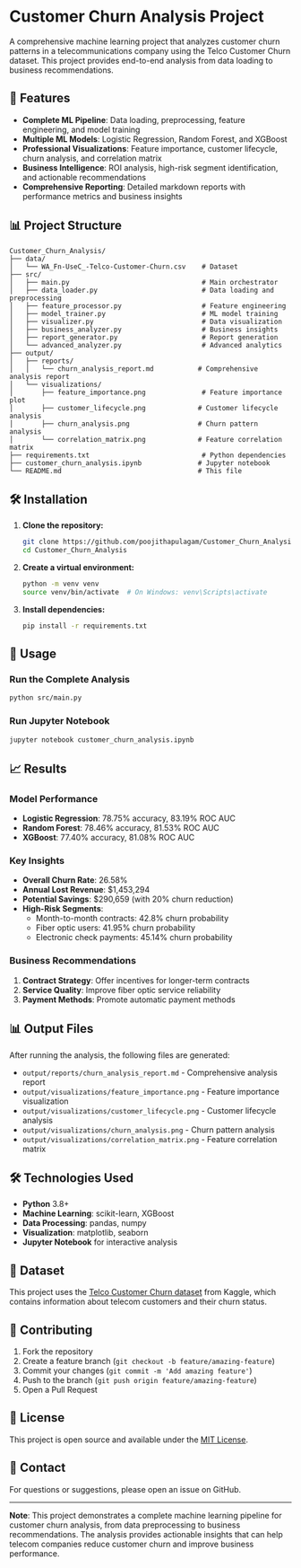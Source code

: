 # Customer Churn Analysis Project

A comprehensive machine learning project that analyzes customer churn patterns in a telecommunications company using the Telco Customer Churn dataset. This project provides end-to-end analysis from data loading to business recommendations.

## 🚀 Features

- **Complete ML Pipeline**: Data loading, preprocessing, feature engineering, and model training
- **Multiple ML Models**: Logistic Regression, Random Forest, and XGBoost
- **Professional Visualizations**: Feature importance, customer lifecycle, churn analysis, and correlation matrix
- **Business Intelligence**: ROI analysis, high-risk segment identification, and actionable recommendations
- **Comprehensive Reporting**: Detailed markdown reports with performance metrics and business insights

## 📊 Project Structure

```
Customer_Churn_Analysis/
├── data/
│   └── WA_Fn-UseC_-Telco-Customer-Churn.csv    # Dataset
├── src/
│   ├── main.py                                 # Main orchestrator
│   ├── data_loader.py                          # Data loading and preprocessing
│   ├── feature_processor.py                    # Feature engineering
│   ├── model_trainer.py                        # ML model training
│   ├── visualizer.py                           # Data visualization
│   ├── business_analyzer.py                    # Business insights
│   ├── report_generator.py                     # Report generation
│   └── advanced_analyzer.py                    # Advanced analytics
├── output/
│   ├── reports/
│   │   └── churn_analysis_report.md           # Comprehensive analysis report
│   └── visualizations/
│       ├── feature_importance.png              # Feature importance plot
│       ├── customer_lifecycle.png             # Customer lifecycle analysis
│       ├── churn_analysis.png                 # Churn pattern analysis
│       └── correlation_matrix.png             # Feature correlation matrix
├── requirements.txt                            # Python dependencies
├── customer_churn_analysis.ipynb              # Jupyter notebook
└── README.md                                  # This file
```

## 🛠️ Installation

1. **Clone the repository:**
   ```bash
   git clone https://github.com/poojithapulagam/Customer_Churn_Analysis.git
   cd Customer_Churn_Analysis
   ```

2. **Create a virtual environment:**
   ```bash
   python -m venv venv
   source venv/bin/activate  # On Windows: venv\Scripts\activate
   ```

3. **Install dependencies:**
   ```bash
   pip install -r requirements.txt
   ```

## 🚀 Usage

### Run the Complete Analysis
```bash
python src/main.py
```

### Run Jupyter Notebook
```bash
jupyter notebook customer_churn_analysis.ipynb
```

## 📈 Results

### Model Performance
- **Logistic Regression**: 78.75% accuracy, 83.19% ROC AUC
- **Random Forest**: 78.46% accuracy, 81.53% ROC AUC
- **XGBoost**: 77.40% accuracy, 81.08% ROC AUC

### Key Insights
- **Overall Churn Rate**: 26.58%
- **Annual Lost Revenue**: $1,453,294
- **Potential Savings**: $290,659 (with 20% churn reduction)
- **High-Risk Segments**:
  - Month-to-month contracts: 42.8% churn probability
  - Fiber optic users: 41.95% churn probability
  - Electronic check payments: 45.14% churn probability

### Business Recommendations
1. **Contract Strategy**: Offer incentives for longer-term contracts
2. **Service Quality**: Improve fiber optic service reliability
3. **Payment Methods**: Promote automatic payment methods

## 📊 Output Files

After running the analysis, the following files are generated:

- `output/reports/churn_analysis_report.md` - Comprehensive analysis report
- `output/visualizations/feature_importance.png` - Feature importance visualization
- `output/visualizations/customer_lifecycle.png` - Customer lifecycle analysis
- `output/visualizations/churn_analysis.png` - Churn pattern analysis
- `output/visualizations/correlation_matrix.png` - Feature correlation matrix

## 🛠️ Technologies Used

- **Python** 3.8+
- **Machine Learning**: scikit-learn, XGBoost
- **Data Processing**: pandas, numpy
- **Visualization**: matplotlib, seaborn
- **Jupyter Notebook** for interactive analysis

## 📝 Dataset

This project uses the [Telco Customer Churn dataset](https://www.kaggle.com/datasets/blastchar/telco-customer-churn) from Kaggle, which contains information about telecom customers and their churn status.

## 🤝 Contributing

1. Fork the repository
2. Create a feature branch (`git checkout -b feature/amazing-feature`)
3. Commit your changes (`git commit -m 'Add amazing feature'`)
4. Push to the branch (`git push origin feature/amazing-feature`)
5. Open a Pull Request

## 📄 License

This project is open source and available under the [MIT License](LICENSE).

## 📧 Contact

For questions or suggestions, please open an issue on GitHub.

---

**Note**: This project demonstrates a complete machine learning pipeline for customer churn analysis, from data preprocessing to business recommendations. The analysis provides actionable insights that can help telecom companies reduce customer churn and improve business performance.

